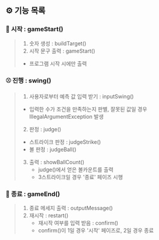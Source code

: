## ⚙️ 기능 목록
### 🏁 시작 : gameStart()
> 1. 숫자 생성 : buildTarget()
> 2. 시작 문구 출력 : gameStart()
>   * 프로그램 시작 시에만 출력

### ⚾️ 진행 : swing()
> 1. 사용자로부터 예측 값 입력 받기 : inputSwing()
>   * 입력한 수가 조건을 만족하는지 판별, 잘못된 값일 경우 IllegalArgumentException 발생
> 2. 판정 : judge()
>   * 스트라이크 판정 : judgeStrike()
>   * 볼 판정 : judgeBall()
> 3. 출력 : showBallCount()
>    * judge()에서 얻은 볼카운트를 출력
>    * 3스트라이크일 경우 '종료' 페이즈 시행

### 🧹 종료 : gameEnd()
> 1. 종료 메세지 출력 : outputMessage()
> 2. 재시작 : restart()
>    * 재시작 여부를 입력 받음 : confirm()
>    * confirm()이 1일 경우 '시작' 페이즈로, 2일 경우 종료
